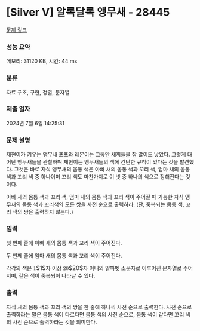 # [Silver V] 알록달록 앵무새 - 28445 

[문제 링크](https://www.acmicpc.net/problem/28445) 

### 성능 요약

메모리: 31120 KB, 시간: 44 ms

### 분류

자료 구조, 구현, 정렬, 문자열

### 제출 일자

2024년 7월 6일 14:25:31

### 문제 설명

<p>재현이가 키우는 앵무새 포포와 레몬이는 그동안 새끼들을 참 많이도 낳았다. 그렇게 태어난 앵무새들을 관찰하며 재현이는 앵무새들의 색에 간단한 규칙이 있다는 것을 발견했다. 그것은 바로 자식 앵무새의 몸통 색은 아빠 새의 몸통 색과 꼬리 색, 엄마 새의 몸통 색과 꼬리 색 중 하나이며 꼬리 색도 마찬가지로 이 넷 중 하나의 색으로 정해진다는 것이다.</p>

<p>아빠 새의 몸통 색과 꼬리 색, 엄마 새의 몸통 색과 꼬리 색이 주어질 때 가능한 자식 앵무새의 몸통 색과 꼬리색의 모든 쌍을 사전 순으로 출력하라. (단, 중복되는 몸통 색, 꼬리 색의 쌍은 출력하지 않는다.)</p>

### 입력 

 <p>첫 번째 줄에 아빠 새의 몸통 색과 꼬리 색이 주어진다.</p>

<p>두 번째 줄에 엄마 새의 몸통 색과 꼬리 색이 주어진다.</p>

<p>각각의 색은 <mjx-container class="MathJax" jax="CHTML" style="font-size: 108.8%; position: relative;"><mjx-math class="MJX-TEX" aria-hidden="true"><mjx-mn class="mjx-n"><mjx-c class="mjx-c31"></mjx-c></mjx-mn></mjx-math><mjx-assistive-mml unselectable="on" display="inline"><math xmlns="http://www.w3.org/1998/Math/MathML"><mn>1</mn></math></mjx-assistive-mml><span aria-hidden="true" class="no-mathjax mjx-copytext">$1$</span></mjx-container>자 이상 <mjx-container class="MathJax" jax="CHTML" style="font-size: 108.8%; position: relative;"><mjx-math class="MJX-TEX" aria-hidden="true"><mjx-mn class="mjx-n"><mjx-c class="mjx-c32"></mjx-c><mjx-c class="mjx-c30"></mjx-c></mjx-mn></mjx-math><mjx-assistive-mml unselectable="on" display="inline"><math xmlns="http://www.w3.org/1998/Math/MathML"><mn>20</mn></math></mjx-assistive-mml><span aria-hidden="true" class="no-mathjax mjx-copytext">$20$</span></mjx-container>자 이내의 알파벳 소문자로 이루어진 문자열로 주어지며, 같은 색이 중복되어 나타날 수 있다.</p>

### 출력 

 <p>자식 새의 몸통 색과 꼬리 색의 쌍을 한 줄에 하나씩 사전 순으로 출력한다. 사전 순으로 출력하라는 말은 몸통 색이 다르다면 몸통 색의 사전 순으로, 몸통 색이 같다면 꼬리 색의 사전 순으로 출력하라는 것을 의미한다.</p>

